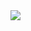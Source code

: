<picture>
    <source media="(prefers-color-scheme: dark)" srcset="https://i.ibb.co/2q7BxGb/4134-dumb.gif">
    <img align="center" width="%" src="https://i.ibb.co/2q7BxGb/4134-dumb.gif">
</picture>
